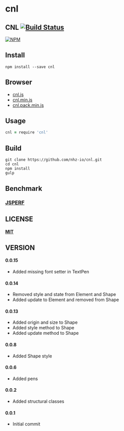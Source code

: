 # cnl

## CNL [![Build Status][travis-image]][travis-url]
[![NPM][npm-image]][npm-url]

## Install
```
npm install --save cnl
```

## Browser
* [cnl.js][dist-browser-js-url]
* [cnl.min.js][min-dist-browser-js-url]
* [cnl.pack.min.js][pack-min-dist-browser-js-url]

## Usage

```coffeescript
cnl = require 'cnl'
```

## Build
```
git clone https://github.com/nhz-io/cnl.git
cd cnl
npm install
gulp
```

## Benchmark
###  [JSPERF][jsperf-url]

LICENSE
-------
#### [MIT](LICENSE)

VERSION
-------
#### 0.0.15
* Added missing font setter in TextPen

#### 0.0.14
* Removed style and state from Element and Shape
* Added update to Element and removed from Shape

#### 0.0.13
* Added origin and size to Shape
* Added style method to Shape
* Added update method to Shape

#### 0.0.8
* Added Shape style

#### 0.0.6
* Added pens

#### 0.0.2
* Added structural classes

#### 0.0.1
* Initial commit

[travis-image]: https://travis-ci.org/nhz-io/cnl.svg
[travis-url]: https://travis-ci.org/nhz-io/cnl

[npm-image]: https://nodei.co/npm/cnl.png
[npm-url]: https://nodei.co/npm/cnl

[jsperf-url]: http://jsperf.com/cnl

[dist-browser-js-url]: cnl.js
[min-dist-browser-js-url]: cnl.min.js
[pack-min-dist-browser-js-url]: cnl.pack.min.js
